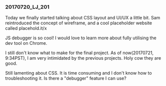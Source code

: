 ### 20170720_LJ_201
Today we finally started talking about CSS layout and UI/UX a little bit. Sam reintroduced the concept of wireframe, and a cool placeholder website called placehold.it/<some number>x<some number>

JS debugger is so cool! I would love to learn more about fully utilising the dev tool on Chrome.

I still don't know what to make for the final project. As of now(20170721, 9:34PST), I am very intimidated by the previous projects. Holy cow they are good.

Still lamenting about CSS. It is time consuming and I don't know how to troubleshooting it. Is there a "debugger" feature I can use?
